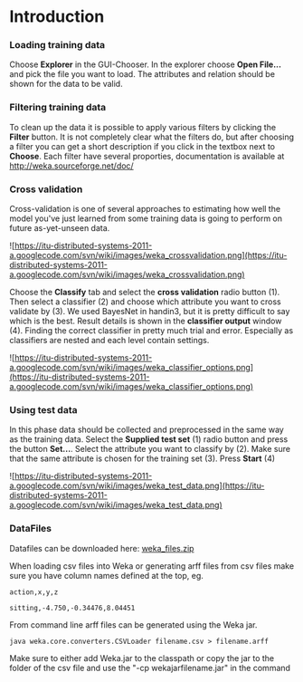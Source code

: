 # Introduction #

### Loading training data ###
Choose **Explorer** in the GUI-Chooser. In the explorer choose **Open File...** and pick the file you want to load.
The attributes and relation should be shown for the data to be valid.

### Filtering training data ###
To clean up the data it is possible to apply various filters by clicking the **Filter** button. It is not completely clear what the filters do, but after choosing a filter you can get a short description if you click in the textbox next to **Choose**. Each filter have several proporties, documentation is available at http://weka.sourceforge.net/doc/

### Cross validation ###
Cross-validation is one of several approaches to estimating how well the model you've just learned from some training data is going to perform on future as-yet-unseen data.

![https://itu-distributed-systems-2011-a.googlecode.com/svn/wiki/images/weka_crossvalidation.png](https://itu-distributed-systems-2011-a.googlecode.com/svn/wiki/images/weka_crossvalidation.png)

Choose the **Classify** tab and select the **cross validation** radio button (1). Then select a classifier (2) and choose which attribute you want to cross validate by (3). We used BayesNet in handin3, but it is pretty difficult to say which is the best. Result details is shown in the **classifier output** window (4). Finding the correct classifier in pretty much trial and error. Especially as classifiers are nested and each level contain settings.

![https://itu-distributed-systems-2011-a.googlecode.com/svn/wiki/images/weka_classifier_options.png](https://itu-distributed-systems-2011-a.googlecode.com/svn/wiki/images/weka_classifier_options.png)

### Using test data ###
In this phase data should be collected and preprocessed in the same way as the training data.
Select the **Supplied test set** (1) radio button and press the button **Set...**. Select the attribute you want to classify by (2). Make sure that the same attribute is chosen for the training set (3). Press **Start** (4)

![https://itu-distributed-systems-2011-a.googlecode.com/svn/wiki/images/weka_test_data.png](https://itu-distributed-systems-2011-a.googlecode.com/svn/wiki/images/weka_test_data.png)

### DataFiles ###
Datafiles can be downloaded here: [weka\_files.zip](https://itu-distributed-systems-2011-a.googlecode.com/svn/wiki/files/weka_files.zip)

When loading csv files into Weka or generating arff files from csv files make sure you have column names defined at the top, eg.

`action,x,y,z`

`sitting,-4.750,-0.34476,8.04451`

From command line arff files can be generated using the Weka jar.

`java weka.core.converters.CSVLoader filename.csv > filename.arff`

Make sure to either add Weka.jar to the classpath or copy the jar to the folder of the csv file and use the "-cp wekajarfilename.jar" in the command